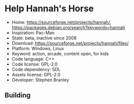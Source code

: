 # Help Hannah's Horse

- Home: https://sourceforge.net/projects/hannah/, https://packages.debian.org/search?keywords=hannah
- Inspiration: Pac-Man
- State: beta, inactive since 2008
- Download: https://sourceforge.net/projects/hannah/files/
- Platform: Windows, Linux
- Keyword: action, arcade, content open, for kids
- Code language: C++
- Code license: GPL-2.0
- Code dependency: SDL
- Assets license: GPL-2.0
- Developer: Stephen Branley

## Building
